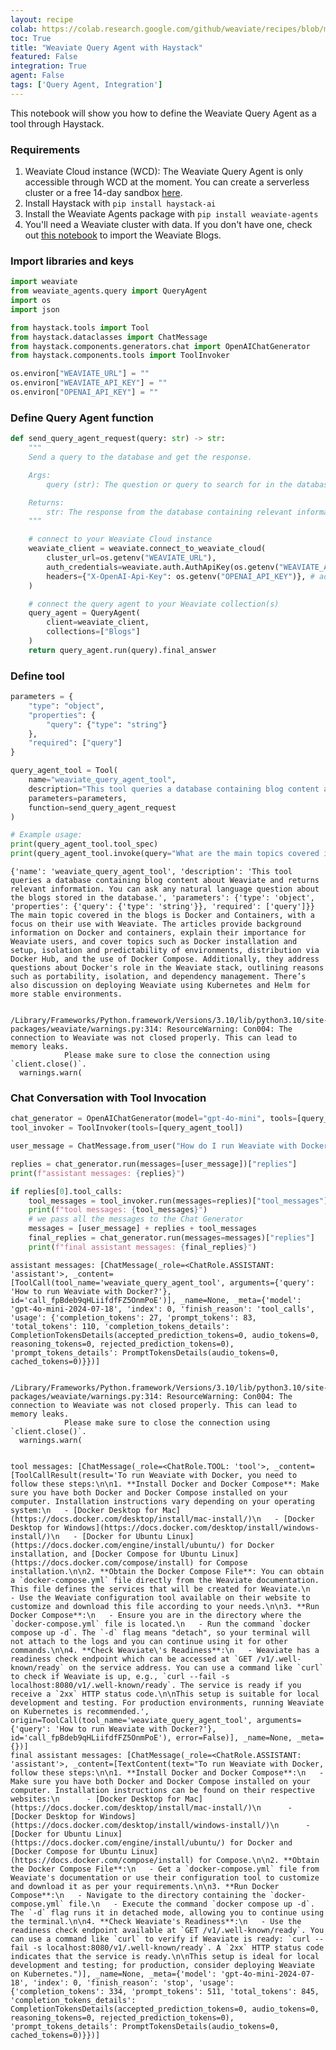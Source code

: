 ```yaml
---
layout: recipe
colab: https://colab.research.google.com/github/weaviate/recipes/blob/main//integrations/llm-agent-frameworks/haystack/haystack-query-agent-tool.ipynb
toc: True
title: "Weaviate Query Agent with Haystack"
featured: False
integration: True
agent: False
tags: ['Query Agent, Integration']
---
```

    


This notebook will show you how to define the Weaviate Query Agent as a tool through Haystack.

### Requirements
1. Weaviate Cloud instance (WCD): The Weaviate Query Agent is only accessible through WCD at the moment. You can create a serverless cluster or a free 14-day sandbox [here](https://console.weaviate.cloud/).
1. Install Haystack with `pip install haystack-ai`
1. Install the Weaviate Agents package with `pip install weaviate-agents`
1. You'll need a Weaviate cluster with data. If you don't have one, check out [this notebook](integrations/Weaviate-Import-Example.ipynb) to import the Weaviate Blogs.

### Import libraries and keys


```python
import weaviate
from weaviate_agents.query import QueryAgent
import os
import json

from haystack.tools import Tool
from haystack.dataclasses import ChatMessage
from haystack.components.generators.chat import OpenAIChatGenerator
from haystack.components.tools import ToolInvoker
```


```python
os.environ["WEAVIATE_URL"] = ""
os.environ["WEAVIATE_API_KEY"] = ""
os.environ["OPENAI_API_KEY"] = ""
```

### Define Query Agent function


```python
def send_query_agent_request(query: str) -> str:
    """
    Send a query to the database and get the response.

    Args:
        query (str): The question or query to search for in the database. This can be any natural language question related to the content stored in the database.

    Returns:
        str: The response from the database containing relevant information.
    """

    # connect to your Weaviate Cloud instance
    weaviate_client = weaviate.connect_to_weaviate_cloud(
        cluster_url=os.getenv("WEAVIATE_URL"),
        auth_credentials=weaviate.auth.AuthApiKey(os.getenv("WEAVIATE_API_KEY")),
        headers={"X-OpenAI-Api-Key": os.getenv("OPENAI_API_KEY")}, # add the API key to the model provider from your Weaviate collection
    )

    # connect the query agent to your Weaviate collection(s)
    query_agent = QueryAgent(
        client=weaviate_client,
        collections=["Blogs"]
    )
    return query_agent.run(query).final_answer
```

### Define tool


```python
parameters = {
    "type": "object",
    "properties": {
        "query": {"type": "string"}
    },
    "required": ["query"]
}

query_agent_tool = Tool(
    name="weaviate_query_agent_tool",
    description="This tool queries a database containing blog content about Weaviate and returns relevant information. You can ask any natural language question about the blogs stored in the database.",
    parameters=parameters,
    function=send_query_agent_request
)

# Example usage:
print(query_agent_tool.tool_spec)
print(query_agent_tool.invoke(query="What are the main topics covered in the blogs?"))
```

    {'name': 'weaviate_query_agent_tool', 'description': 'This tool queries a database containing blog content about Weaviate and returns relevant information. You can ask any natural language question about the blogs stored in the database.', 'parameters': {'type': 'object', 'properties': {'query': {'type': 'string'}}, 'required': ['query']}}
    The main topic covered in the blogs is Docker and Containers, with a focus on their use with Weaviate. The articles provide background information on Docker and containers, explain their importance for Weaviate users, and cover topics such as Docker installation and setup, isolation and predictability of environments, distribution via Docker Hub, and the use of Docker Compose. Additionally, they address questions about Docker's role in the Weaviate stack, outlining reasons such as portability, isolation, and dependency management. There’s also discussion on deploying Weaviate using Kubernetes and Helm for more stable environments.


    /Library/Frameworks/Python.framework/Versions/3.10/lib/python3.10/site-packages/weaviate/warnings.py:314: ResourceWarning: Con004: The connection to Weaviate was not closed properly. This can lead to memory leaks.
                Please make sure to close the connection using `client.close()`.
      warnings.warn(


### Chat Conversation with Tool Invocation


```python
chat_generator = OpenAIChatGenerator(model="gpt-4o-mini", tools=[query_agent_tool])
tool_invoker = ToolInvoker(tools=[query_agent_tool])

user_message = ChatMessage.from_user("How do I run Weaviate with Docker?")

replies = chat_generator.run(messages=[user_message])["replies"]
print(f"assistant messages: {replies}")

if replies[0].tool_calls:
    tool_messages = tool_invoker.run(messages=replies)["tool_messages"]
    print(f"tool messages: {tool_messages}")
    # we pass all the messages to the Chat Generator
    messages = [user_message] + replies + tool_messages
    final_replies = chat_generator.run(messages=messages)["replies"]
    print(f"final assistant messages: {final_replies}")
```

    assistant messages: [ChatMessage(_role=<ChatRole.ASSISTANT: 'assistant'>, _content=[ToolCall(tool_name='weaviate_query_agent_tool', arguments={'query': 'How to run Weaviate with Docker?'}, id='call_fpBdeb9qHLiifdfFZ5OnmPoE')], _name=None, _meta={'model': 'gpt-4o-mini-2024-07-18', 'index': 0, 'finish_reason': 'tool_calls', 'usage': {'completion_tokens': 27, 'prompt_tokens': 83, 'total_tokens': 110, 'completion_tokens_details': CompletionTokensDetails(accepted_prediction_tokens=0, audio_tokens=0, reasoning_tokens=0, rejected_prediction_tokens=0), 'prompt_tokens_details': PromptTokensDetails(audio_tokens=0, cached_tokens=0)}})]


    /Library/Frameworks/Python.framework/Versions/3.10/lib/python3.10/site-packages/weaviate/warnings.py:314: ResourceWarning: Con004: The connection to Weaviate was not closed properly. This can lead to memory leaks.
                Please make sure to close the connection using `client.close()`.
      warnings.warn(


    tool messages: [ChatMessage(_role=<ChatRole.TOOL: 'tool'>, _content=[ToolCallResult(result='To run Weaviate with Docker, you need to follow these steps:\n\n1. **Install Docker and Docker Compose**: Make sure you have both Docker and Docker Compose installed on your computer. Installation instructions vary depending on your operating system:\n   - [Docker Desktop for Mac](https://docs.docker.com/desktop/install/mac-install/)\n   - [Docker Desktop for Windows](https://docs.docker.com/desktop/install/windows-install/)\n   - [Docker for Ubuntu Linux](https://docs.docker.com/engine/install/ubuntu/) for Docker installation, and [Docker Compose for Ubuntu Linux](https://docs.docker.com/compose/install) for Compose installation.\n\n2. **Obtain the Docker Compose File**: You can obtain a `docker-compose.yml` file directly from the Weaviate documentation. This file defines the services that will be created for Weaviate.\n   - Use the Weaviate configuration tool available on their website to customize and download this file according to your needs.\n\n3. **Run Docker Compose**:\n   - Ensure you are in the directory where the `docker-compose.yml` file is located.\n   - Run the command `docker compose up -d`. The `-d` flag means "detach", so your terminal will not attach to the logs and you can continue using it for other commands.\n\n4. **Check Weaviate\'s Readiness**:\n   - Weaviate has a readiness check endpoint which can be accessed at `GET /v1/.well-known/ready` on the service address. You can use a command like `curl` to check if Weaviate is up, e.g., `curl --fail -s localhost:8080/v1/.well-known/ready`. The service is ready if you receive a `2xx` HTTP status code.\n\nThis setup is suitable for local development and testing. For production environments, running Weaviate on Kubernetes is recommended.', origin=ToolCall(tool_name='weaviate_query_agent_tool', arguments={'query': 'How to run Weaviate with Docker?'}, id='call_fpBdeb9qHLiifdfFZ5OnmPoE'), error=False)], _name=None, _meta={})]
    final assistant messages: [ChatMessage(_role=<ChatRole.ASSISTANT: 'assistant'>, _content=[TextContent(text="To run Weaviate with Docker, follow these steps:\n\n1. **Install Docker and Docker Compose**:\n   - Make sure you have both Docker and Docker Compose installed on your computer. Installation instructions can be found on their respective websites:\n      - [Docker Desktop for Mac](https://docs.docker.com/desktop/install/mac-install/)\n      - [Docker Desktop for Windows](https://docs.docker.com/desktop/install/windows-install/)\n      - [Docker for Ubuntu Linux](https://docs.docker.com/engine/install/ubuntu/) for Docker and [Docker Compose for Ubuntu Linux](https://docs.docker.com/compose/install) for Compose.\n\n2. **Obtain the Docker Compose File**:\n   - Get a `docker-compose.yml` file from Weaviate's documentation or use their configuration tool to customize and download it as per your requirements.\n\n3. **Run Docker Compose**:\n   - Navigate to the directory containing the `docker-compose.yml` file.\n   - Execute the command `docker compose up -d`. The `-d` flag runs it in detached mode, allowing you to continue using the terminal.\n\n4. **Check Weaviate's Readiness**:\n   - Use the readiness check endpoint available at `GET /v1/.well-known/ready`. You can use a command like `curl` to verify if Weaviate is ready: `curl --fail -s localhost:8080/v1/.well-known/ready`. A `2xx` HTTP status code indicates that the service is ready.\n\nThis setup is ideal for local development and testing; for production, consider deploying Weaviate on Kubernetes.")], _name=None, _meta={'model': 'gpt-4o-mini-2024-07-18', 'index': 0, 'finish_reason': 'stop', 'usage': {'completion_tokens': 334, 'prompt_tokens': 511, 'total_tokens': 845, 'completion_tokens_details': CompletionTokensDetails(accepted_prediction_tokens=0, audio_tokens=0, reasoning_tokens=0, rejected_prediction_tokens=0), 'prompt_tokens_details': PromptTokensDetails(audio_tokens=0, cached_tokens=0)}})]

